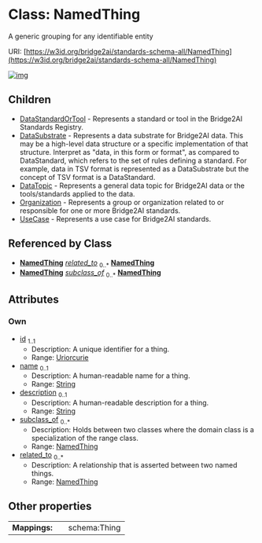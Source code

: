 
# Class: NamedThing


A generic grouping for any identifiable entity

URI: [https://w3id.org/bridge2ai/standards-schema-all/NamedThing](https://w3id.org/bridge2ai/standards-schema-all/NamedThing)


[![img](https://yuml.me/diagram/nofunky;dir:TB/class/[UseCase],[Organization],[NamedThing]<related_to%200..*-%20[NamedThing&#124;id:uriorcurie;name:string%20%3F;description:string%20%3F],[NamedThing]<subclass_of%200..*-%20[NamedThing],[NamedThing]^-[UseCase],[NamedThing]^-[Organization],[NamedThing]^-[DataTopic],[NamedThing]^-[DataSubstrate],[NamedThing]^-[DataStandardOrTool],[DataTopic],[DataSubstrate],[DataStandardOrTool])](https://yuml.me/diagram/nofunky;dir:TB/class/[UseCase],[Organization],[NamedThing]<related_to%200..*-%20[NamedThing&#124;id:uriorcurie;name:string%20%3F;description:string%20%3F],[NamedThing]<subclass_of%200..*-%20[NamedThing],[NamedThing]^-[UseCase],[NamedThing]^-[Organization],[NamedThing]^-[DataTopic],[NamedThing]^-[DataSubstrate],[NamedThing]^-[DataStandardOrTool],[DataTopic],[DataSubstrate],[DataStandardOrTool])

## Children

 * [DataStandardOrTool](DataStandardOrTool.md) - Represents a standard or tool in the Bridge2AI Standards Registry.
 * [DataSubstrate](DataSubstrate.md) - Represents a data substrate for Bridge2AI data. This may be a high-level data structure or a specific implementation of that structure. Interpret as "data, in this form or format", as compared to DataStandard, which refers to the set of rules defining a standard. For example, data in TSV format is represented as a DataSubstrate but the concept of TSV format is a DataStandard.
 * [DataTopic](DataTopic.md) - Represents a general data topic for Bridge2AI data or the tools/standards applied to the data.
 * [Organization](Organization.md) - Represents a group or organization related to or responsible for one or more Bridge2AI standards.
 * [UseCase](UseCase.md) - Represents a use case for Bridge2AI standards.

## Referenced by Class

 *  **[NamedThing](NamedThing.md)** *[related_to](related_to.md)*  <sub>0..\*</sub>  **[NamedThing](NamedThing.md)**
 *  **[NamedThing](NamedThing.md)** *[subclass_of](subclass_of.md)*  <sub>0..\*</sub>  **[NamedThing](NamedThing.md)**

## Attributes


### Own

 * [id](id.md)  <sub>1..1</sub>
     * Description: A unique identifier for a thing.
     * Range: [Uriorcurie](types/Uriorcurie.md)
 * [name](name.md)  <sub>0..1</sub>
     * Description: A human-readable name for a thing.
     * Range: [String](types/String.md)
 * [description](description.md)  <sub>0..1</sub>
     * Description: A human-readable description for a thing.
     * Range: [String](types/String.md)
 * [subclass_of](subclass_of.md)  <sub>0..\*</sub>
     * Description: Holds between two classes where the domain class is a specialization of the range class.
     * Range: [NamedThing](NamedThing.md)
 * [related_to](related_to.md)  <sub>0..\*</sub>
     * Description: A relationship that is asserted between two named things.
     * Range: [NamedThing](NamedThing.md)

## Other properties

|  |  |  |
| --- | --- | --- |
| **Mappings:** | | schema:Thing |

